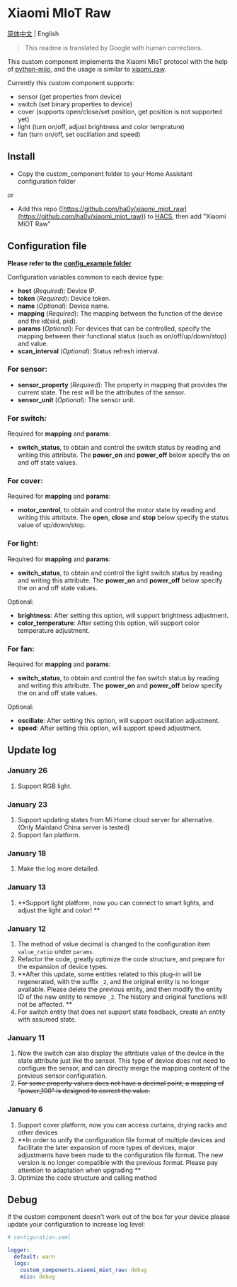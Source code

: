 # Xiaomi MIoT Raw

[简体中文](https://github.com/ha0y/xiaomi_miot_raw/blob/add-miot-support/README.md) | English
> This readme is translated by Google with human corrections.

This custom component implements the Xiaomi MIoT protocol with the help of [python-miio](https://github.com/rytilahti/python-miio), and the usage is similar to [xiaomi_raw](https://github.com/syssi/xiaomi_raw).

Currently this custom component supports:
* sensor (get properties from device)
* switch (set binary properties to device)
* cover (supports open/close/set position, get position is not supported yet)
* light (turn on/off, adjust brightness and color temprature)
* fan (turn on/off, set oscillation and speed)

## Install

* Copy the custom_component folder to your Home Assistant configuration folder

or
* Add this repo ([https://github.com/ha0y/xiaomi_miot_raw](https://github.com/ha0y/xiaomi_miot_raw)) to [HACS](https://hacs.xyz/), then add "Xiaomi MiOT Raw"


## Configuration file

**Please refer to the [config_example folder](https://github.com/ha0y/xiaomi_miot_raw/tree/add-miot-support/config_example)**

Configuration variables common to each device type:
- **host** (*Required*): Device IP.
- **token** (*Required*): Device token.
- **name** (*Optional*): Device name.
- **mapping** (*Required*): The mapping between the function of the device and the id(siid, piid).
- **params** (*Optional*): For devices that can be controlled, specify the mapping between their functional status (such as on/off/up/down/stop) and value.
- **scan_interval** (*Optional*): Status refresh interval.

### For sensor:
- **sensor_property** (*Required*): The property in mapping that provides the current state. The rest will be the attributes of the sensor.
- **sensor_unit** (*Optional*): The sensor unit.

### For switch:
Required for **mapping** and **params**:

- **switch_status**, to obtain and control the switch status by reading and writing this attribute. The **power_on** and **power_off** below specify the on and off state values.

### For cover:
Required for **mapping** and **params**:

- **motor_control**, to obtain and control the motor state by reading and writing this attribute. The **open**, **close** and **stop** below specify the status value of up/down/stop.

### For light:
Required for **mapping** and **params**:
- **switch_status**, to obtain and control the light switch status by reading and writing this attribute. The **power_on** and **power_off** below specify the on and off state values.

Optional:
- **brightness**: After setting this option, will support brightness adjustment.
- **color_temperature**: After setting this option, will support color temperature adjustment.

### For fan:
Required for **mapping** and **params**:
- **switch_status**, to obtain and control the fan switch status by reading and writing this attribute. The **power_on** and **power_off** below specify the on and off state values.

Optional:
- **oscillate**: After setting this option, will support oscillation adjustment.
- **speed**: After setting this option, will support speed adjustment.

## Update log
### January 26
1. Support RGB light.

### January 23
1. Support updating states from Mi Home cloud server for alternative. (Only Mainland China server is tested)
2. Support fan platform.

### January 18
1. Make the log more detailed.

### January 13
1. **Support light platform, now you can connect to smart lights, and adjust the light and color! **

### January 12
1. The method of value decimal is changed to the configuration item `value_ratio` under `params`.
2. Refactor the code, greatly optimize the code structure, and prepare for the expansion of device types.
3. **After this update, some entities related to this plug-in will be regenerated, with the suffix `_2`, and the original entity is no longer available. Please delete the previous entity, and then modify the entity ID of the new entity to remove `_2`. The history and original functions will not be affected. **
4. For switch entity that does not support state feedback, create an entity with assumed state.

### January 11
1. Now the switch can also display the attribute value of the device in the state attribute just like the sensor. This type of device does not need to configure the sensor, and can directly merge the mapping content of the previous sensor configuration.
2. ~~For some property values does not have a decimal point, a mapping of "power_100" is designed to correct the value.~~

### January 6
1. Support cover platform, now you can access curtains, drying racks and other devices
2. **In order to unify the configuration file format of multiple devices and facilitate the later expansion of more types of devices, major adjustments have been made to the configuration file format. The new version is no longer compatible with the previous format. Please pay attention to adaptation when upgrading **
3. Optimize the code structure and calling method


## Debug
If the custom component doesn't work out of the box for your device please update your configuration to increase log level:
```yaml
# configuration.yaml

logger:
  default: warn
  logs:
    custom_components.xiaomi_miot_raw: debug
    miio: debug
```